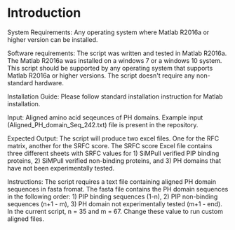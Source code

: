 # Introduction
System Requirements: Any operating system where Matlab R2016a or higher version can be installed.

Software requirements: The script was written and tested in Matlab R2016a. The Matlab R2016a was installed on a windows 7 or a windows 10 system. This script should be supported by any operating system that supports Matlab R2016a or higher versions. The script doesn't require any non-standard hardware.

Installation Guide: Please follow standard installation instruction for Matlab installation.

Input: Aligned amino acid seqeunces of PH domains. Example input (Aligned_PH_domain_Seq_242.txt) file is present in the repository. 

Expected Output: The script will produce two excel files. One for the RFC matrix, another for the SRFC score. The SRFC score Excel file contains three different sheets with SRFC values for 1) SiMPull verified PIP binding proteins, 2) SiMPull verified non-binding proteins, and 3) PH domains that have not been experimentally tested.

Instructions: The script requires a text file containing aligned PH domain sequences in fasta fromat. The fasta file contains the PH domain sequences in the following order: 1) PIP binding sequences (1-n), 2) PIP non-binding sequences (n+1 - m), 3) PH domain not experimentally tested (m+1 - end).  In the current script, n = 35 and m = 67. Change these value to run custom aligned files.  
